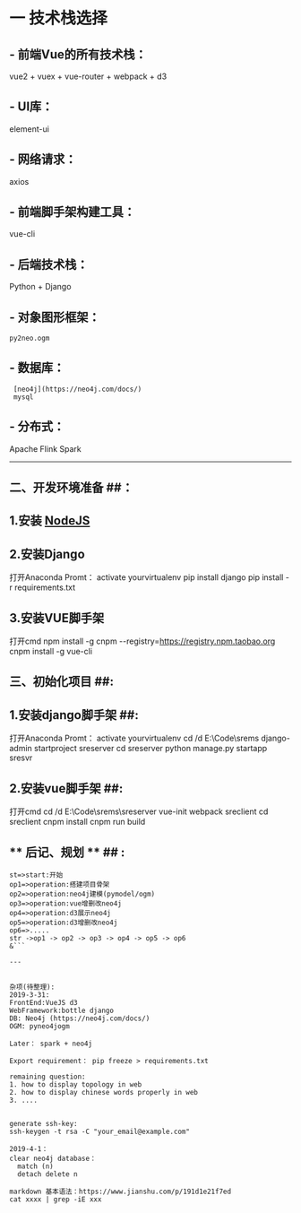 # 一 技术栈选择
## - **前端Vue的所有技术栈**： 
   vue2 + vuex + vue-router + webpack + d3
## - **UI库**： 
   element-ui
## - **网络请求**：
   axios
## - **前端脚手架构建工具**：
   vue-cli
## - **后端技术栈**：
   Python + Django 
## - **对象图形框架**：
    py2neo.ogm
## - **数据库**：
     [neo4j](https://neo4j.com/docs/)
     mysql
## - **分布式**：



   Apache Flink
   Spark
   
---

## **二、开发环境准备** ##：
## 1.安装 <a href="https://nodejs.org/en/" target="_blank">NodeJS</a> ##
   
## 2.安装Django ##
   
   打开Anaconda Promt：
   activate yourvirtualenv
   pip install django 
   pip install -r requirements.txt
   
## 3.安装VUE脚手架 ##
   打开cmd
   npm install -g cnpm --registry=https://registry.npm.taobao.org 
   cnpm install -g vue-cli
   
## **三、初始化项目** ##:
## 1.安装django脚手架 ##:
   打开Anaconda Promt：
   activate yourvirtualenv
   cd /d E:\Code\srems
   django-admin startproject sreserver
   cd sreserver
   python manage.py startapp sresvr
   

## 2.安装vue脚手架 ##:
   打开cmd
   cd /d E:\Code\srems\sreserver
   vue-init webpack sreclient
   cd sreclient
   cnpm install
   cnpm run build
   
   


## ** 后记、规划 ** ## : 
```flow
st=>start:开始
op1=>operation:搭建项目骨架
op2=>operation:neo4j建模(pymodel/ogm)
op3=>operation:vue增删改neo4j
op4=>operation:d3展示neo4j
op5=>operation:d3增删改neo4j
op6=>.....
str ->op1 -> op2 -> op3 -> op4 -> op5 -> op6
&```

---


杂项(待整理):
2019-3-31:
FrontEnd:VueJS d3
WebFramework:bottle django
DB: Neo4j (https://neo4j.com/docs/)
OGM: pyneo4jogm

Later： spark + neo4j

Export requirement： pip freeze > requirements.txt

remaining question: 
1. how to display topology in web
2. how to display chinese words properly in web
3. ....


generate ssh-key: 
ssh-keygen -t rsa -C "your_email@example.com"

2019-4-1：
clear neo4j database：
  match (n)
  detach delete n
  
markdown 基本语法：https://www.jianshu.com/p/191d1e21f7ed
cat xxxx | grep -iE xxx
